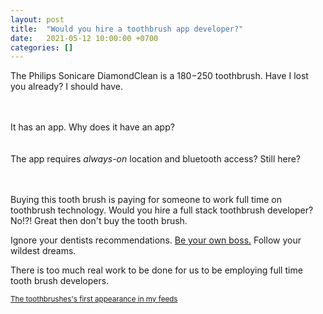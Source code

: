 ```yaml
---
layout: post
title:  "Would you hire a toothbrush app developer?"
date:   2021-05-12 10:00:00 +0700
categories: []
---
```


The Philips Sonicare DiamondClean is a $180-$250 toothbrush. Have I lost you already? I should have.
<br><br><br>

It has an app. Why does it have an app?
<br><br><br>
The app requires <em>always-on</em> location and bluetooth access?
Still here?
<br><br><br>

Buying this tooth brush is paying for someone to work full time on toothbrush technology. Would you hire a full stack 
toothbrush developer? No!?! Great then don't buy the tooth brush.

Ignore your dentists recommendations. <a href='https://www.youtube.com/watch?v=wbfu39l0kxg'>Be your own boss.</a> Follow your wildest dreams.

There is too much real work to be done for us to be employing full time tooth brush developers.

<small>
<a href='https://news.ycombinator.com/item?id=27136202'>The toothbrushes's first appearance in my feeds</a>
</small>
